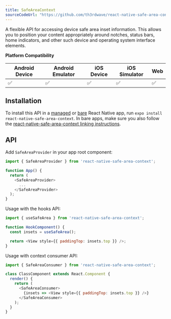 ```yaml
---
title: SafeAreaContext
sourceCodeUrl: "https://github.com/th3rdwave/react-native-safe-area-context"
---
```


A flexible API for accessing device safe area inset information. This allows you to position your content appropriately around notches, status bars, home indicators, and other such device and operating system interface elements.

**Platform Compatibility**

| Android Device | Android Emulator | iOS Device | iOS Simulator |  Web  |
| ------ | ---------- | ------ | ------ | ------ |
| ✅     |  ✅     | ✅     | ✅     | ✅    |

## Installation

To install this API in a [managed](../../introduction/managed-vs-bare/#managed-workflow) or [bare](../../introduction/managed-vs-bare/#bare-workflow) React Native app, run `expo install react-native-safe-area-context`. In bare apps, make sure you also follow the [react-native-safe-area-context linking instructions](https://github.com/th3rdwave/react-native-safe-area-context#getting-started).

## API

Add `SafeAreaProvider` in your app root component:

```js
import { SafeAreaProvider } from 'react-native-safe-area-context';

function App() {
  return (
    <SafeAreaProvider>
      ...
    </SafeAreaProvider>
  );
}
```

Usage with the hooks API:

```js
import { useSafeArea } from 'react-native-safe-area-context';

function HookComponent() {
  const insets = useSafeArea();

  return <View style={{ paddingTop: insets.top }} />;
}
```

Usage with context consumer API:

```js
import { SafeAreaConsumer } from 'react-native-safe-area-context';

class ClassComponent extends React.Component {
  render() {
    return (
      <SafeAreaConsumer>
        {insets => <View style={{ paddingTop: insets.top }} />}
      </SafeAreaConsumer>
    );
  }
}
```
